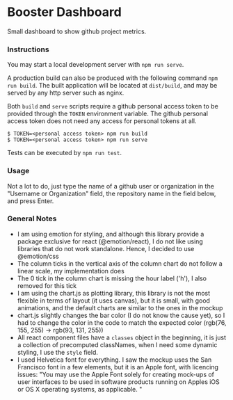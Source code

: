 # Booster Dashboard

Small dashboard to show github project metrics.

### Instructions

You may start a local development server with `npm run serve`.

A production build can also be produced with the following command `npm run build`.
The built application will be located at `dist/build`, and may be served by any http server such as nginx.

Both `build` and `serve` scripts require a github personal access token to be provided through the `TOKEN` environment variable.
The github personal access token does not need any access for personal tokens at all.

```shell
$ TOKEN=<personal access token> npm run build
$ TOKEN=<personal access token> npm run serve
```

Tests can be executed by `npm run test`.

### Usage

Not a lot to do, just type the name of a github user or organization in the "Username or Organization" field, the repository name in the field below, and press Enter.

### General Notes

-   I am using emotion for styling, and although this library provide a package exclusive for react (@emotion/react), I do not like using libraries that do not work standalone. Hence, I decided to use @emotion/css
-   The column ticks in the vertical axis of the column chart do not follow a linear scale, my implementation does
-   The 0 tick in the column chart is missing the hour label ('h'), I also removed for this tick
-   I am using the chart.js as plotting library, this library is not the most flexible in terms of layout (it uses canvas), but it is small, with good animations, and the default charts are similar to the ones in the mockup
-   chart.js slightly changes the bar color (I do not know the cause yet), so I had to change the color in the code to match the expected color (rgb(76, 155, 255) -> rgb(93, 131, 255))
-   All react component files have a `classes` object in the beginning, it is just a collection of precomputed classNames, when I need some dynamic styling, I use the `style` field.
-   I used Helvetica font for everything. I saw the mockup uses the San Francisco font in a few elements, but it is an Apple font, with licencing issues: "You may use the Apple Font solely for creating mock-ups of user interfaces to be used in software products running on Apples iOS or OS X operating systems, as applicable. "
